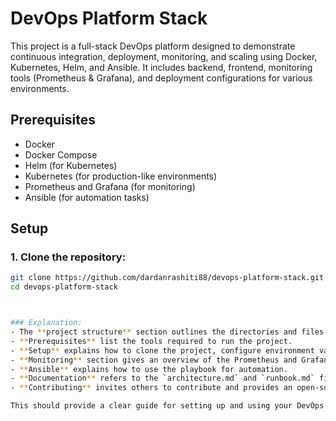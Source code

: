 # DevOps Platform Stack

This project is a full-stack DevOps platform designed to demonstrate continuous integration, deployment, monitoring, and scaling using Docker, Kubernetes, Helm, and Ansible. It includes backend, frontend, monitoring tools (Prometheus & Grafana), and deployment configurations for various environments.


## Prerequisites

- Docker
- Docker Compose
- Helm (for Kubernetes)
- Kubernetes (for production-like environments)
- Prometheus and Grafana (for monitoring)
- Ansible (for automation tasks)

## Setup

### 1. Clone the repository:
```bash
git clone https://github.com/dardanrashiti88/devops-platform-stack.git
cd devops-platform-stack



### Explanation:
- The **project structure** section outlines the directories and files in the project.
- **Prerequisites** list the tools required to run the project.
- **Setup** explains how to clone the project, configure environment variables, build and run the services, deploy with Helm, and manage backups.
- **Monitoring** section gives an overview of the Prometheus and Grafana setup.
- **Ansible** explains how to use the playbook for automation.
- **Documentation** refers to the `architecture.md` and `runbook.md` files.
- **Contributing** invites others to contribute and provides an open-source license section.

This should provide a clear guide for setting up and using your DevOps platform stack project. Let me know if you'd like to make any changes!
